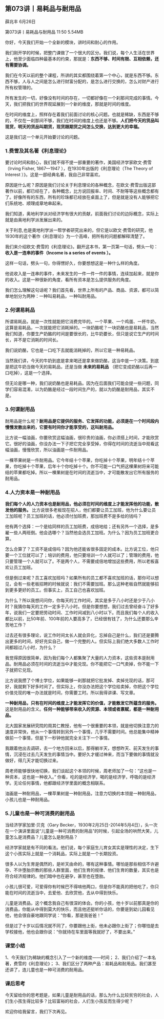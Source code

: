 

## 第073讲丨易耗品与耐用品


薛兆丰
6月26日

第073讲丨易耗品与耐用品
11:50 5.54MB

你好，今天我们开始一个全新的模块，讲时间和耐心的作用。

我们刚开学的时候，把整门课做了一个很大的区分。我们说，每个人生活在世界上，他至少面临四种最基本的约束，那就是：**东西不够、时间有限、互相依赖，还有需要协调。**

我们在今天以前的整个课程，所讲的其实都围绕着第一个中心，就是东西不够。东西不够，人与人之间是怎么进行财富分配的，是怎么进行交换的，怎么对财产进行所有权管理的。

所有发生的一切，好像没有时间的存在，一切都好像在一个刹那间完成的事情。今天，我们把我们的世界观延展到一个新的维度，那就是时间的维度。

在时间的维度上，照样存在着我们前面讨论的核心问题。也就是稀缺，东西是不够的，不仅在一刹那间不够，我们在时间的维度上也还是不够。**人们把今天的货品叫现货，明天的货品叫期货，现货跟期货之间怎么交换，达到更大的幸福。**

这是我们这一个单元开始要讨论的问题。

### 1.费雪及其名著《利息理论》

要讨论时间和耐心，我们就不得不提一部重要的著作，美国经济学家欧文·费雪（Irving Fisher, 1867—1947 ），在1930年出版的《利息理论（The Theory of Interest ）》。这是一部经典名著，我自己非常喜欢。


原因是什么呢？原因是我们讨论关于利息理论的各种概念，在欧文·费雪出版这部著作以前，都已经在了，各种概念，比方说回报率、时间、不耐等等这些概念都有了。好像所有的东西，所有的珍珠都已经放在桌面上了，但是就是没有人能够把它们系统地、顺理成章地串起来。

我们知道，奥地利学派对经济学有很大的贡献，前面我们讨论的边际概念，实际上就是由奥地利学派发展出来的。

关于利息,也是奥地利学派一帮学者研究出来的，但它是以欧文·费雪的研究，他1930年的这个著作《利息理论》为一个高峰，把所有的问题都解释清楚了。

我们来介绍欧文·费雪的《利息理论》。翻开这本书，第一页第一句话，劈头一句：**收入是一连串的事件（Income is a series of events ）。**

这样一句话，劈头一句，你得愣好久，你要想想这是一种什么样的角度。

他说收入是一连串的事件，未来发生的一件一件一件的事情，连续加起来，就是你的收入。这是一种很新的角度，看所有资本是怎么提供服务的角度。

我们怎么理解这句话呢？我们首先看，世界上所有的产品、商品、资源，都可以简单地划分为两种：一种叫易耗品，一种叫耐用品。

### 2.何谓易耗品

所谓易耗品，就是一次性就能把它消费完毕的。一个苹果、一个鸡蛋、一杯牛奶，这算是易耗品，一次就能把它消耗掉的。一块奶酪呢？一块奶酪也是易耗品，当然我们知道，你要生产奶酪的时间是要很长的，比牛奶要长，但只是说它生产的时间长，并不是它消耗的时间长。

我们说奶酪，它也是一口吃下去就能消耗掉的，所以它是一种易耗品。

当然我们讲，今天的牛奶到底是拿来喝还是拿来做奶酪，这当中是一个决策。到底是把这牛奶当做今天的易耗品，还是当做 **未来的易耗品** （把它变成奶酪以后再一口吃掉），这是一个选择。

但无论是哪一种，我们说奶酪也是易耗品。因为在后面我们可能会提一些问题，同学们容易混淆，以为奶酪是经过一段时间生产的，就以为奶酪是耐用品，其实不是。

### 3.何谓耐用品

耐用品是什么呢？**耐用品是它提供的服务、它发挥的功能，必须是在一个时间段内慢慢发散出来的，它要有时间你才能享受的，这叫耐用品。**

比方说一幅油画，你要欣赏这幅油画，很珍贵的油画，你必须搭上时间，才能欣赏它。很好的油画，你没办法一下子把它完全享受掉，你得在时间的流逝当中观看这幅油画，慢慢欣赏，所以油画是一件耐用品。

一棵苹果树是一件耐用品。它今年结十个苹果，你吃掉十个苹果，明年结十个苹果，你吃掉十个苹果，后年十个你吃掉十个。你不可能一口气把这棵果树将来可能结的苹果都吃掉。所以一棵果树是在时间的流逝当中，才可能散发出它所有服务的耐用品。

### 4.人力资本是一种耐用品

**我们每个人的人力资本也是耐用品，他必须在时间的维度上才能发挥他的功能，散发他的服务。** 比方说很多老板现在招人，他们都要让员工加班，他为什么要让员工加班呢？员工加班的话，他必须付加班费，那加班费不是多给的钱吗？

他有两个选择：一个是给同样的员工加班费，成倍地给；还有另外一个选择，是多雇一些人两班倒。他会选哪个？当然他会选员工加班。为什么？因为员工加班更合算。

怎么合算了？工资不是成倍吗？因为他还能省很多固定的成本。比方说工位，他只要一个工位就可以了；培训的费用，他只要培训一个人就可以了；管理的费用，他只要管理一个人就可以了。不是两个人，不需要成倍地增加这些费用，所以老板喜欢让员工加班。

但是倒过来呢？员工喜欢加班吗？如果所有的员工都不喜欢加班的话，那你可以想见，会有一些老板招聘的时候就说：我们不需要加班。那么这种老板自然就能够招到更多更好的员工。但事实上，员工自己也喜欢加班。

为什么？所以我想问问你，你每天的工作时间，其实是多于八小时还是少于八小时？我猜你每天的工作一定多于八小时。但是你要想想，我们过去曾经奋斗了好多年，说我们一定要把劳动时间、工作时间减到八小时以下。而且我们每个人的收入都比以前，比50年前、100年前的人要高多了，已经很有钱了，为什么还要那么辛苦地工作？

过去还有很多理论，说工作时间太长人就会异化，忘掉自己是什么，我们还是要腾出更多的时间，好好充实自己，做一个完整的人。但实际上我们绝大多数人工作时间都超过八小时，为什么？

我觉得原因很简单，因为我们每个人都集聚了大量的人力资本，这些资本是耐用品。耐用品必须在时间的流逝当中才能兑现。你不能把它一口气卖掉，你不能一下子就把它兑现。

比方说我攒了个博士学位，如果能够一刹那就把它批发掉、卖掉兑现的话，那可好，我就剩下好多时间了。但实际上，你没办法把这个学位给卖掉，你把这个学位价值兑现的唯一办法就是时间，你需要工时。所以我得讲课、写文章。

**一种耐用品，只有在时间的维度上才能发挥它的价值，才能散发它所蕴含的服务。** 这是耐用品的含义。**任何一种能够带来收入的资源、本领或者禀赋，都是一种耐用品。**

北大国家发展研究院的周其仁教授，他有一个很重要的本领，就是他切换注意力的速度非常快，他从一个事情转到另外一个事情，几乎不需要时间。他总能集中精神做前一个事情，但是下一秒钟他就完全关注下一个事情。

我跟着他出去调研，去一个地方回来以后，那得躺半天，想想昨天、前天发生的事情，沉浸在过去几天发生的事情当中。要好久才缓过神来，而当下要做的事情就没做好，得几天才能切换过来。

周老师能够很快地切换，我们谈起这个本领的时候，周老师加了一句：“这也是一种资本，这也是一种收入。” 你看，吃的是经济学，喝的是经济学，呼吸的是经济学。无论任何事情，他都跟经济学里面的概念相联系。

油画是一种耐用品，一棵苹果树是一种耐用品，注意力切换的本领是一种耐用品，小孩儿也是一种耐用品。

### 5.儿童也是一种可消费的耐用品

当经济学家加里·贝克（Gary Becker，1930年2月25日-2014年5月4日），头一次在一个演讲里面说“儿童是一种可消费的耐用品”的时候，引起全场的哄然大笑，儿童怎么是消费品？儿童怎么是耐用品？

经济学家就是有不同的看法。他们说，每个家庭生儿育女其实是理性的决定，生下这个小孩实际上就是一个消耗品，实际上就是一个长期投资。

很多人以为生育是偶然的，是听天由命的，哪有这种事情。哪怕是那些相信不许避孕、不许堕胎宗教的那些人群里面，他们生育的规律、他们生育的数量，其实也是符合经济规律的。他们暗中也在避孕，甚至也在堕胎。

小孩儿很可爱，可爱得你有时候巴不得啃他两口，但是你不能真的把他吃了，你只能在时间的流逝当中，去爱他、去欣赏他，去从中得到快乐。

儿童是消费品，这个概念我自己有很深的体会。你的小孩，他十岁以前那真是你的消费品，你能从中得到莫大的快乐，而且他还挺听你话的，你要是到幼儿园看见他，他会很自豪地跟同学说：“你看，那是我爸爸！”

但是过了十岁以后情况就不同了，你要跟他上街，他未必跟你上街了；你哪怕是去学校接他，他也会跟你说：“你就待在车里面等我就好了，不要出来。”

### 课堂小结

1、今天我们为稀缺的概念引入了一个新的维度——时间；
2、我们介绍了一本名著，费雪的《利息理论》；
3、我们区分了两种产品：易耗品和耐用品。我们甚至还讲了，连儿童也是一种可消费的耐用品。

### 课后思考

今天留给你的思考题是，如果儿童是耐用品的话，那么为什么比较贫穷的社会，人们生小孩生得比较多？比较富裕的社会，人们生小孩反而生得少呢？

欢迎你给我留言，我们下次再见。